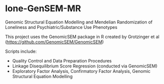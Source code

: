 # lone-GenSEM-MR
Genomic Structural Equation Modelling and Mendelian Randomization of Loneliness and Psychiatric/Substance Use Phenotypes

This project uses the GenomicSEM package in R created by Grotzinger et al (https://github.com/GenomicSEM/GenomicSEM)

Scripts include:
- Quality Control and Data Preparation Procedures
- Linkage Disequilibrium Score Regression (conducted via GenomicSEM)
- Exploratory Factor Analysis, Confirmatory Factor Analysis, Genomic Structural Equation Modelling
